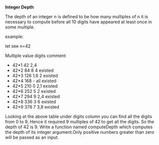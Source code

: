 **Integer Depth**

The depth of an integer n is defined to be how many multiples of n it is necessary to compute before all 10 digits have appeared at least once in some multiple.

example:

let see n=42

Multiple         value         digits     comment
* 42*1              42            2,4 
* 42*2              84             8         4 existed
* 42*3              126           1,6        2 existed
* 42*4              168            -         all existed
* 42*5              210            0         2,1 existed
* 42*6              252            5         2 existed
* 42*7              294            9         2,4 existed
* 42*8              336            3         6 existed 
* 42*9              378            7         3,8 existed

Looking at the above table under digits column you can find all the digits from 0 to 9, Hence it required 9 multiples of 42 to get all the digits. So the depth of 42 is 9. Write a function named computeDepth which computes the depth of its integer argument.Only positive numbers greater than zero will be passed as an input.

